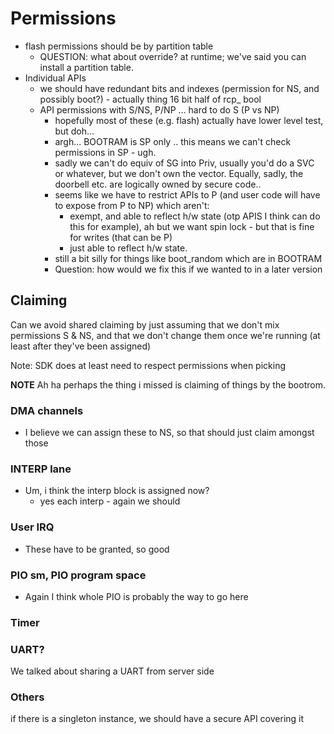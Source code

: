 # Permissions

* flash permissions should be by partition table
  * QUESTION: what about override? at runtime; we've said you can install a partition table.
* Individual APIs
  * we should have redundant bits and indexes (permission for NS, and possibly boot?) - actually thing 16 bit half of rcp_ bool
  * API permissions with S/NS, P/NP ... hard to do S (P vs NP)
    * hopefully most of these (e.g. flash) actually have lower level test, but doh...
    * argh... BOOTRAM is SP only .. this means we can't check permissions in SP - ugh.
    * sadly we can't do equiv of SG into Priv, usually you'd do a SVC or whatever, but we don't own the vector. Equally, sadly, the doorbell etc. are logically owned by secure code.. 
    * seems like we have to restrict APIs to P (and user code will have to expose from P to NP) which aren't:
      * exempt, and able to reflect h/w state (otp APIS I think can do this for example), ah but we want spin lock - but that is fine for writes (that can be P) 
      * just able to reflect h/w state.
    * still a bit silly for things like boot_random which are in BOOTRAM
    * Question: how would we fix this if we wanted to in a later version

## Claiming

Can we avoid shared claiming by just assuming that we don't mix permissions S & NS, and that we don't change them once we're running (at least after they've been assigned)

Note: SDK does at least need to respect permissions when picking

**NOTE** Ah ha perhaps the thing i missed is claiming of things by the bootrom.

### DMA channels
* I believe we can assign these to NS, so that should just claim amongst those
### INTERP lane
* Um, i think the interp block is assigned now?
  * yes each interp - again we should 
### User IRQ
* These have to be granted, so good 
### PIO sm, PIO program space
* Again I think whole PIO is probably the way to go here
### Timer

### UART?
We talked about sharing a UART from server side

### Others

if there is a singleton instance, we should have a secure API covering it
